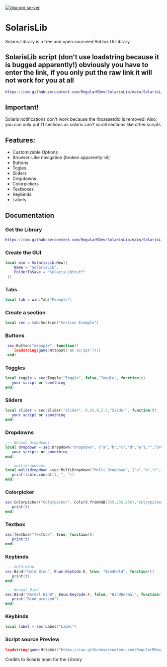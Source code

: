 [![discord server](https://cdn.discordapp.com/attachments/832371927740973078/1146320361261117480/solaris2.png)](https://discord.gg/jaunk8nhN5)

# SolarisLib
Solaris Library is a free and open sourceed Roblox Ui Library
## SolarisLib script (don't use loadstring because it is bugged apparently!) obviously you have to enter the link, if you only put the raw link it will not work for you at all
```lua
https://raw.githubusercontent.com/RegularRDev/SolarisLib/main/SolarisLib
```
## Important!
Solaris notifications don't work because the rbxassetdid is removed! 
Also, you can only put 11 sections as solaris can't scroll sections like other scripts

## Features:
- Customizable Options
- Browser-Like navigation (broken apparently lol)
- Buttons
- Togles
- Sliders
- Dropdowns
- Colorpickers
- Textboxes
- Keybinds
- Labels

## Documentation

### Get the Library
```lua
https://raw.githubusercontent.com/RegularRDev/SolarisLib/main/SolarisLib
```

### Create the GUI
```lua
local win = SolarisLib:New({
    Name = "SolarisLib",
    FolderToSave = "SolarisLibStuff"
 })
```

### Tabs
```lua
local tab = win:Tab("Example")
```
### Create a section
```lua
local sec = tab:Section("Section Example")
```
### Buttons
```lua
 sec:Button("example", function()
    loadstring(game:HttpGet('an script'))()
 end)
```
### Toggles
```lua
local toggle = sec:Toggle("Toggle", false,"Toggle", function(t)
   your script or something
end)
```
### Sliders
```lua
local slider = sec:Slider("Slider", 0,25,0,2.5,"Slider", function(t)
   your script or something
end)
```
### Dropdowns
```lua
--- Normal dropdowns
local dropdown = sec:Dropdown("Dropdown", {"a","b","c","d","e"},"","Dropdown", function(t)
   your scripts or something
end)

--- multidropdowns
local multidropdown =sec:MultiDropdown("Multi Dropdown", {"a","b","c","d","e"},{"b", "c"},"Dropdown", function(t)
   print(table.concat(t, ", "))
end)
```
### Colorpicker
```lua
sec:Colorpicker("Colorpicker", Color3.fromRGB(255,255,255),"Colorpicker", function(t)
   print(t)
end)
```
### Textbox
```lua
sec:Textbox("Textbox", true, function(t)
   print(t)
end)
```
### Keybinds
```lua
--- Hold bind
sec:Bind("Hold Bind", Enum.KeyCode.E, true, "BindHold", function(t)
   print(t)
end)

--- Normal Bind
sec:Bind("Normal Bind", Enum.KeyCode.F, false, "BindNormal", function()
   print("Bind pressed")
end)
```
### Keybinds
```lua
local label = sec:Label("Label")
```
### Script source Preview
```lua
loadstring(game:HttpGet("https://raw.githubusercontent.com/RegularRDev/SolarisLib/main/Preview"))()
```
Credits to Solaris team for the Library
